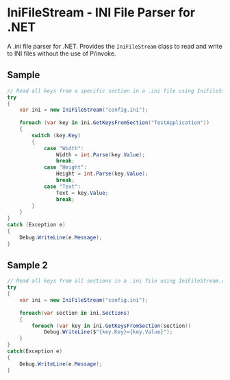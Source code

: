 #  IniFileStream - INI File Parser for .NET
A .ini file parser for .NET. Provides the `IniFileStream` class to read and write to INI files without the use of P/invoke.

## Sample
```csharp
// Read all keys from a specific section in a .ini file using IniFileStream.cs.
try
{
    var ini = new IniFileStream("config.ini");
    
    foreach (var key in ini.GetKeysFromSection("TestApplication"))
    {
        switch (key.Key)
        {
            case "Width":
                Width = int.Parse(key.Value);
                break;
            case "Height":
                Height = int.Parse(key.Value);
                break;
            case "Text":
                Text = key.Value;
                break;
        }
    }
}
catch (Exception e)
{
    Debug.WriteLine(e.Message);
}
```


## Sample 2
```csharp
// Read all keys from all sections in a .ini file using IniFileStream.cs.
try
{
    var ini = new IniFileStream("config.ini");
    
    foreach(var section in ini.Sections)
    {
        foreach (var key in ini.GetKeysFromSection(section))
            Debug.WriteLine($"{key.Key}={key.Value}");
    }
}
catch(Exception e)
{
    Debug.WriteLine(e.Message);
}
```
